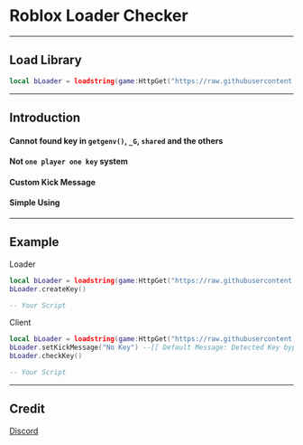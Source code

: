 # Roblox Loader Checker
---
## Load Library
```lua
local bLoader = loadstring(game:HttpGet("https://raw.githubusercontent.com/yellowsliper/loaderChecker/main/libu.so"))()
```
---
## Introduction
#### Cannot found key in `getgenv()`, `_G`, `shared` and the others
#### Not `one player one key` system
#### Custom Kick Message
#### Simple Using
---
## Example

Loader
```lua
local bLoader = loadstring(game:HttpGet("https://raw.githubusercontent.com/yellowsliper/loaderChecker/main/libu.so"))()
bLoader.createKey()

-- Your Script
```
Client
```lua
local bLoader = loadstring(game:HttpGet("https://raw.githubusercontent.com/yellowsliper/loaderChecker/main/libu.so"))()
bLoader.setKickMessage("No Key") --[[ Default Message: Detected Key bypass ]]
bLoader.checkKey()

-- Your Script
```
---
## Credit
[Discord](https://discord.com/users/756721913413369887)
